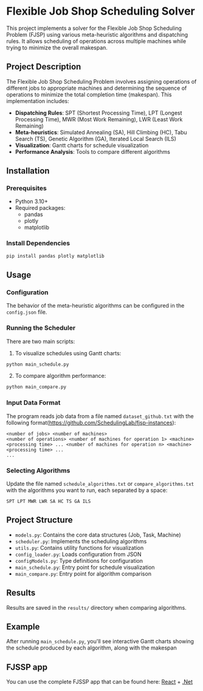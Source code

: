 # Flexible Job Shop Scheduling Solver

This project implements a solver for the Flexible Job Shop Scheduling Problem (FJSP) using various meta-heuristic algorithms and dispatching rules. It allows scheduling of operations across multiple machines while trying to minimize the overall makespan.

## Project Description

The Flexible Job Shop Scheduling Problem involves assigning operations of different jobs to appropriate machines and determining the sequence of operations to minimize the total completion time (makespan). This implementation includes:

- **Dispatching Rules**: SPT (Shortest Processing Time), LPT (Longest Processing Time), MWR (Most Work Remaining), LWR (Least Work Remaining)
- **Meta-heuristics**: Simulated Annealing (SA), Hill Climbing (HC), Tabu Search (TS), Genetic Algorithm (GA), Iterated Local Search (ILS)
- **Visualization**: Gantt charts for schedule visualization
- **Performance Analysis**: Tools to compare different algorithms

## Installation

### Prerequisites
- Python 3.10+
- Required packages:
  - pandas
  - plotly
  - matplotlib

### Install Dependencies
```bash
pip install pandas plotly matplotlib
```

## Usage

### Configuration
The behavior of the meta-heuristic algorithms can be configured in the `config.json` file.

### Running the Scheduler
There are two main scripts:

1. To visualize schedules using Gantt charts:
```bash
python main_schedule.py
```

2. To compare algorithm performance:
```bash
python main_compare.py
```

### Input Data Format
The program reads job data from a file named `dataset_github.txt` with the following format(https://github.com/SchedulingLab/fjsp-instances):
```
<number of jobs> <number of machines>
<number of operations> <number of machines for operation 1> <machine> <processing time> ... <number of machines for operation n> <machine> <processing time> ...
...
```

### Selecting Algorithms
Update the file named `schedule_algorithms.txt` or `compare_algorithms.txt` with the algorithms you want to run, each separated by a space:
```
SPT LPT MWR LWR SA HC TS GA ILS
```

## Project Structure

- `models.py`: Contains the core data structures (Job, Task, Machine)
- `scheduler.py`: Implements the scheduling algorithms
- `utils.py`: Contains utility functions for visualization
- `config_loader.py`: Loads configuration from JSON
- `configModels.py`: Type definitions for configuration
- `main_schedule.py`: Entry point for schedule visualization
- `main_compare.py`: Entry point for algorithm comparison

## Results

Results are saved in the `results/` directory when comparing algorithms.

## Example

After running `main_schedule.py`, you'll see interactive Gantt charts showing the schedule produced by each algorithm, along with the makespan

## FJSSP app

You can use the complete FJSSP app that can be found here: [React](https://github.com/Mihail-Balamatiuc/FJSSP-React-) + [.Net](https://github.com/Mihail-Balamatiuc/FJSSP-.NET-)